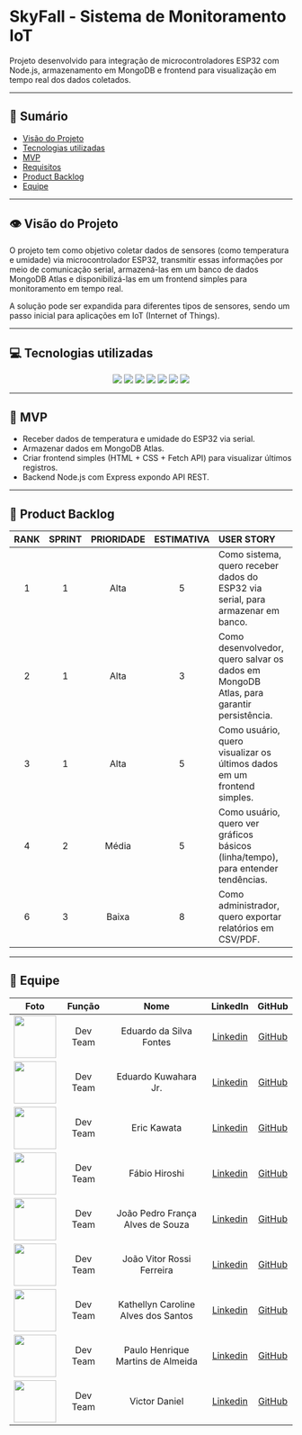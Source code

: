 # SkyFall - Sistema de Monitoramento IoT

<p>Projeto desenvolvido para integração de microcontroladores ESP32 com Node.js, armazenamento em MongoDB e frontend para visualização em tempo real dos dados coletados.</p>

---

## 📑 Sumário
- [Visão do Projeto](#visao-do-projeto)
- [Tecnologias utilizadas](#tecnologias)
- [MVP](#mvp)
- [Requisitos](#requisitos)
- [Product Backlog](#backlog)
- [Equipe](#equipe)

---

## 👁 Visão do Projeto <a name="visao-do-projeto"></a>
<p>
O projeto tem como objetivo coletar dados de sensores (como temperatura e umidade) via microcontrolador ESP32, transmitir essas informações por meio de comunicação serial, armazená-las em um banco de dados MongoDB Atlas e disponibilizá-las em um frontend simples para monitoramento em tempo real.  

A solução pode ser expandida para diferentes tipos de sensores, sendo um passo inicial para aplicações em IoT (Internet of Things).
</p>

---


## 💻 Tecnologias utilizadas <a name="tecnologias"></a>
<div align="center">
<img src="https://img.shields.io/badge/node.js-000000?style=for-the-badge&logo=nodedotjs&logoColor=green">
<img src="https://img.shields.io/badge/express-000000?style=for-the-badge&logo=express&logoColor=white">
<img src="https://img.shields.io/badge/mongodb-000000?style=for-the-badge&logo=mongodb&logoColor=green">
<img src="https://img.shields.io/badge/html5-000000?style=for-the-badge&logo=html5&logoColor=orange">
<img src="https://img.shields.io/badge/css3-000000?style=for-the-badge&logo=css3&logoColor=blue">
<img src="https://img.shields.io/badge/esp32-000000?style=for-the-badge&logo=espressif&logoColor=red">
<img src="https://img.shields.io/badge/git-000000?style=for-the-badge&logo=git&logoColor=red">
</div>

---

## 🎯 MVP <a name="mvp"></a>
- Receber dados de temperatura e umidade do ESP32 via serial.
- Armazenar dados em MongoDB Atlas.
- Criar frontend simples (HTML + CSS + Fetch API) para visualizar últimos registros.
- Backend Node.js com Express expondo API REST.

---

## 📜 Product Backlog <a name="backlog"></a>

| RANK | SPRINT | PRIORIDADE | ESTIMATIVA | USER STORY | STATUS |
|:----:|:------:|:----------:|:----------:|:----------|:------:|
| 1    |   1    | Alta       | 5          | Como sistema, quero receber dados do ESP32 via serial, para armazenar em banco. | ✅ |
| 2    |   1    | Alta       | 3          | Como desenvolvedor, quero salvar os dados em MongoDB Atlas, para garantir persistência. | ✅ |
| 3    |   1    | Alta       | 5          | Como usuário, quero visualizar os últimos dados em um frontend simples. | ✅ |
| 4    |   2    | Média      | 5          | Como usuário, quero ver gráficos básicos (linha/tempo), para entender tendências. | ⏳ |
| 6    |   3    | Baixa      | 8          | Como administrador, quero exportar relatórios em CSV/PDF. | ⏳ |

---

## 👥 Equipe <a name="equipe"><a>
|  Foto        |     Função    |           Nome            |                            LinkedIn                            |                      GitHub                       |
| :----: | :-----------: | :-----------------------: | :------------------------------------------------------------: | :-----------------------------------------------: |
| <img src="https://avatars.githubusercontent.com/u/160733714?v=4" width="75px"> | Dev Team  | Eduardo da Silva Fontes | [Linkedin](https://www.linkedin.com/in/eduardo-da-silva-fontes/)  | [GitHub](https://github.com/DuuhZero)           |
| <img src="https://avatars.githubusercontent.com/u/162118889?v=4" width="75px"> | Dev Team | Eduardo Kuwahara Jr. |  [Linkedin](https://www.linkedin.com/in/eduardo-kuwahara-3b2267303/)  | [GitHub](https://github.com/EduardoKuwahara) |
| <img src="https://avatars.githubusercontent.com/u/161594793?v=4" width="75px"> | Dev Team      | Eric Kawata |  [Linkedin](https://www.linkedin.com/in/eric-kawata-99678b302/)  | [GitHub](https://github.com/ericFatec)    |
| <img src="https://avatars.githubusercontent.com/u/144804717?v=4" width="75px"> | Dev Team      | Fábio Hiroshi |  [Linkedin](https://www.linkedin.com/in/f%C3%A1bio-hiroshi-5393a51a0)  | [GitHub](https://github.com/FabioHiros)    |
| <img src="https://avatars.githubusercontent.com/u/119539664?v=4" width="75px">|Dev Team| João Pedro França Alves de Souza |  [Linkedin](https://www.linkedin.com/in/joão-pedro-frança-alves-de-souza-8700a62b3/)  | [GitHub](https://github.com/jofran2001)  |
| <img src="https://avatars.githubusercontent.com/u/162117916?v=4" width="75px"> | Dev Team  | João Vitor Rossi Ferreira |  [Linkedin](https://www.linkedin.com/in/joão-rossi-7311a0301/)  | [GitHub](https://github.com/joaorossiferreira)    |
| <img src="https://avatars.githubusercontent.com/u/95691713?v=4" width="75px"> | Dev Team      | Kathellyn Caroline Alves dos Santos |  [Linkedin](https://www.linkedin.com/in/kathellyn-caroline-a562101b9)  | [GitHub](https://github.com/CarolineKathellyn)    |
| <img src="https://avatars.githubusercontent.com/u/162117908?v=4" width="75px"> | Dev Team      | Paulo Henrique Martins de Almeida |  [Linkedin](https://www.linkedin.com/in/paulo-almeida-3102452a7/)  | [GitHub](https://github.com/pauloalmeida46)    |
| <img src="https://avatars.githubusercontent.com/u/161987258?v=4" width="75px"> | Dev Team      | Victor Daniel |  [Linkedin](https://www.linkedin.com/in/victor-daniel-ramos-bessa-1436a3215/)  | [GitHub](https://github.com/victordanielrb)    |

